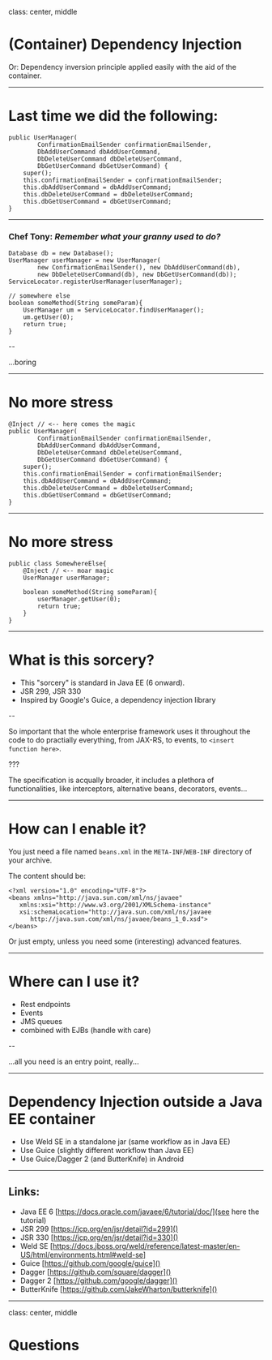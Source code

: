 class: center, middle

# (Container) Dependency Injection

Or: Dependency inversion principle applied easily with the aid of the container.

---

# Last time we did the following:

```
public UserManager(
		ConfirmationEmailSender confirmationEmailSender, 
		DbAddUserCommand dbAddUserCommand,
		DbDeleteUserCommand dbDeleteUserCommand,
		DbGetUserCommand dbGetUserCommand) {
	super();
	this.confirmationEmailSender = confirmationEmailSender;
	this.dbAddUserCommand = dbAddUserCommand;
	this.dbDeleteUserCommand = dbDeleteUserCommand;
	this.dbGetUserCommand = dbGetUserCommand;
}
```

---

### Chef Tony: _Remember what your granny used to do?_

```
Database db = new Database();
UserManager userManager = new UserManager(
		new ConfirmationEmailSender(), new DbAddUserCommand(db),
		new DbDeleteUserCommand(db), new DbGetUserCommand(db));
ServiceLocator.registerUserManager(userManager);
		
// somewhere else
boolean someMethod(String someParam){
	UserManager um = ServiceLocator.findUserManager();
	um.getUser(0);
	return true;
}

```

--

...boring

---

# No more stress 

```
@Inject // <-- here comes the magic
public UserManager(
		ConfirmationEmailSender confirmationEmailSender, 
		DbAddUserCommand dbAddUserCommand,
		DbDeleteUserCommand dbDeleteUserCommand,
		DbGetUserCommand dbGetUserCommand) {
	super();
	this.confirmationEmailSender = confirmationEmailSender;
	this.dbAddUserCommand = dbAddUserCommand;
	this.dbDeleteUserCommand = dbDeleteUserCommand;
	this.dbGetUserCommand = dbGetUserCommand;
}
```

---

# No more stress

```
public class SomewhereElse{
	@Inject // <-- moar magic
	UserManager userManager;
	
	boolean someMethod(String someParam){
		userManager.getUser(0);
		return true;
	}
}

```

---

# What is this sorcery?

- This "sorcery" is standard in Java EE (6 onward).
- JSR 299, JSR 330
- Inspired by Google's Guice, a dependency injection library

--

So important that the whole enterprise framework uses it throughout the code to do practially everything, from JAX-RS, to events, to `<insert function here>`.   

???

The specification is acqually broader, it includes a plethora of functionalities, like interceptors, alternative beans, decorators, events...

---

# How can I enable it?

You just need a file named `beans.xml` in the `META-INF`/`WEB-INF` directory of your archive.

The content should be:

```
<?xml version="1.0" encoding="UTF-8"?>
<beans xmlns="http://java.sun.com/xml/ns/javaee"
   xmlns:xsi="http://www.w3.org/2001/XMLSchema-instance"
   xsi:schemaLocation="http://java.sun.com/xml/ns/javaee
      http://java.sun.com/xml/ns/javaee/beans_1_0.xsd">
</beans>
``` 

Or just empty, unless you need some (interesting) advanced features.

---

# Where can I use it?

- Rest endpoints
- Events 
- JMS queues
- combined with EJBs (handle with care)

--

...all you need is an entry point, really...

---

# Dependency Injection outside a Java EE container

- Use Weld SE in a standalone jar (same workflow as in Java EE)
- Use Guice (slightly different workflow than Java EE)
- Use Guice/Dagger 2 (and ButterKnife) in Android

---

## Links:

* Java EE 6 [https://docs.oracle.com/javaee/6/tutorial/doc/](see here the tutorial)
* JSR 299 [https://jcp.org/en/jsr/detail?id=299]()
* JSR 330 [https://jcp.org/en/jsr/detail?id=330]()
* Weld SE [https://docs.jboss.org/weld/reference/latest-master/en-US/html/environments.html#weld-se]
* Guice [https://github.com/google/guice]()
* Dagger [https://github.com/square/dagger]()
* Dagger 2 [https://github.com/google/dagger]()
* ButterKnife [https://github.com/JakeWharton/butterknife]()

---

class: center, middle

# Questions
